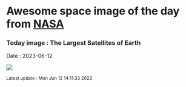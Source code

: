 
# Awesome space image of the day from [NASA](https://api.nasa.gov/)

### Today image : The Largest Satellites of Earth
Date : 2023-06-12

![](https://apod.nasa.gov/apod/image/2306/IssMoon_Yang_960.jpg)

<small>Latest update : Mon Jun 12 14:11:33 2023</small>
        